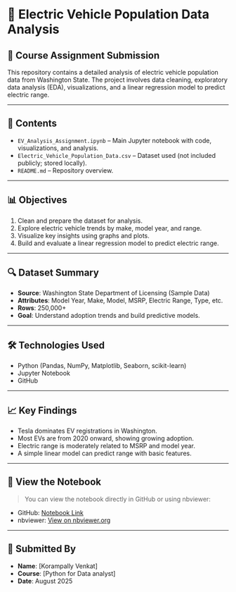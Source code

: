 # 🚗 Electric Vehicle Population Data Analysis

## 📘 Course Assignment Submission

This repository contains a detailed analysis of electric vehicle population data from Washington State. The project involves data cleaning, exploratory data analysis (EDA), visualizations, and a linear regression model to predict electric range.

---

## 📂 Contents

- `EV_Analysis_Assignment.ipynb` – Main Jupyter notebook with code, visualizations, and analysis.
- `Electric_Vehicle_Population_Data.csv` – Dataset used (not included publicly; stored locally).
- `README.md` – Repository overview.

---

## 📊 Objectives

1. Clean and prepare the dataset for analysis.
2. Explore electric vehicle trends by make, model year, and range.
3. Visualize key insights using graphs and plots.
4. Build and evaluate a linear regression model to predict electric range.

---

## 🔍 Dataset Summary

- **Source**: Washington State Department of Licensing (Sample Data)
- **Attributes**: Model Year, Make, Model, MSRP, Electric Range, Type, etc.
- **Rows**: 250,000+
- **Goal**: Understand adoption trends and build predictive models.

---

## 🛠️ Technologies Used

- Python (Pandas, NumPy, Matplotlib, Seaborn, scikit-learn)
- Jupyter Notebook
- GitHub

---

## 📈 Key Findings

- Tesla dominates EV registrations in Washington.
- Most EVs are from 2020 onward, showing growing adoption.
- Electric range is moderately related to MSRP and model year.
- A simple linear model can predict range with basic features.

---

## 🔗 View the Notebook

> You can view the notebook directly in GitHub or using nbviewer:

- GitHub: [Notebook Link](https://github.com/yourusername/ev-population-analysis/blob/main/EV_Analysis_Assignment.ipynb)
- nbviewer: [View on nbviewer.org](https://nbviewer.org/github/yourusername/ev-population-analysis/blob/main/EV_Analysis_Assignment.ipynb)

---

## 📅 Submitted By

- **Name**: [Korampally Venkat]  
- **Course**: [Python for Data analyst]  
- **Date**: August 2025
